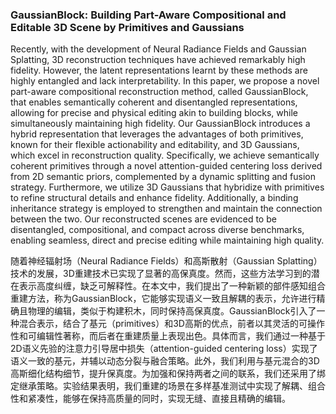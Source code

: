 ### GaussianBlock: Building Part-Aware Compositional and Editable 3D Scene by Primitives and Gaussians

Recently, with the development of Neural Radiance Fields and Gaussian Splatting, 3D reconstruction techniques have achieved remarkably high fidelity. However, the latent representations learnt by these methods are highly entangled and lack interpretability. In this paper, we propose a novel part-aware compositional reconstruction method, called GaussianBlock, that enables semantically coherent and disentangled representations, allowing for precise and physical editing akin to building blocks, while simultaneously maintaining high fidelity. Our GaussianBlock introduces a hybrid representation that leverages the advantages of both primitives, known for their flexible actionability and editability, and 3D Gaussians, which excel in reconstruction quality. Specifically, we achieve semantically coherent primitives through a novel attention-guided centering loss derived from 2D semantic priors, complemented by a dynamic splitting and fusion strategy. Furthermore, we utilize 3D Gaussians that hybridize with primitives to refine structural details and enhance fidelity. Additionally, a binding inheritance strategy is employed to strengthen and maintain the connection between the two. Our reconstructed scenes are evidenced to be disentangled, compositional, and compact across diverse benchmarks, enabling seamless, direct and precise editing while maintaining high quality.

随着神经辐射场（Neural Radiance Fields）和高斯散射（Gaussian Splatting）技术的发展，3D重建技术已实现了显著的高保真度。然而，这些方法学习到的潜在表示高度纠缠，缺乏可解释性。在本文中，我们提出了一种新颖的部件感知组合重建方法，称为GaussianBlock，它能够实现语义一致且解耦的表示，允许进行精确且物理的编辑，类似于构建积木，同时保持高保真度。GaussianBlock引入了一种混合表示，结合了基元（primitives）和3D高斯的优点，前者以其灵活的可操作性和可编辑性著称，而后者在重建质量上表现出色。具体而言，我们通过一种基于2D语义先验的注意力引导居中损失（attention-guided centering loss）实现了语义一致的基元，并辅以动态分裂与融合策略。此外，我们利用与基元混合的3D高斯细化结构细节，提升保真度。为加强和保持两者之间的联系，我们还采用了绑定继承策略。实验结果表明，我们重建的场景在多样基准测试中实现了解耦、组合性和紧凑性，能够在保持高质量的同时，实现无缝、直接且精确的编辑。
